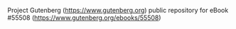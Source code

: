 Project Gutenberg (https://www.gutenberg.org) public repository for
eBook #55508 (https://www.gutenberg.org/ebooks/55508)
